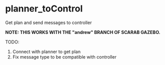 # planner_toControl
Get plan and send messages to controller

**NOTE: THIS WORKS WITH THE "andrew" BRANCH OF SCARAB GAZEBO.**

TODO:
1) Connect with planner to get plan
2) Fix message type to be compatible with controller

